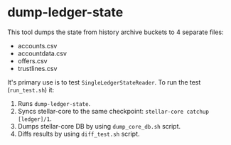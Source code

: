 # dump-ledger-state

This tool dumps the state from history archive buckets to 4 separate files:
* accounts.csv
* accountdata.csv
* offers.csv
* trustlines.csv

It's primary use is to test `SingleLedgerStateReader`. To run the test (`run_test.sh`) it:
1. Runs `dump-ledger-state`.
2. Syncs stellar-core to the same checkpoint: `stellar-core catchup [ledger]/1`.
3. Dumps stellar-core DB by using `dump_core_db.sh` script.
4. Diffs results by using `diff_test.sh` script.
